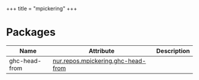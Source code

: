 
+++
title = "mpickering"
+++

# Packages

Name | Attribute | Description
-----|-----------|------------
ghc-head-from|[nur.repos.mpickering.ghc-head-from](https://github.com/nix-community/nur-combined/tree/master/repos/mpickering)|
